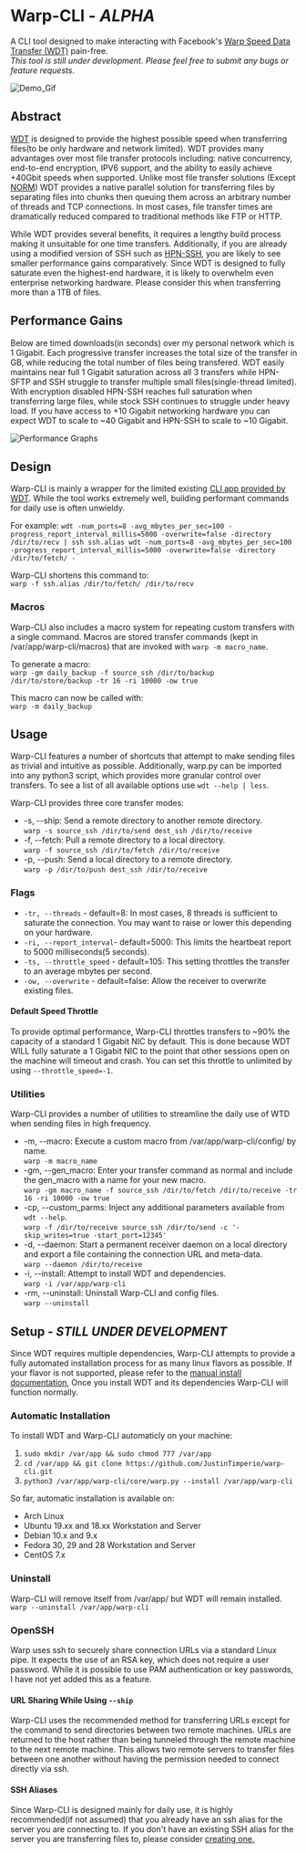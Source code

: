 ﻿# Warp-CLI - _ALPHA_
A CLI tool designed to make interacting with Facebook's [Warp Speed Data Transfer (WDT)](https://github.com/facebook/wdt) pain-free.\
*This tool is still under development. Please feel free to submit any bugs or feature requests.*

![Demo_Gif](https://imgur.com/N5uSgNV.gif)

## Abstract
[WDT](https://github.com/facebook/wdt) is designed to provide the highest possible speed when transferring files(to be only hardware and network limited). WDT provides many advantages over most file transfer protocols including: native concurrency, end-to-end encryption, IPV6 support, and the ability to easily achieve +40Gbit speeds when supported. Unlike most file transfer solutions (Except [NORM](https://www.nrl.navy.mil/itd/ncs/products/norm)) WDT provides a native parallel solution for transferring files by separating files into chunks then queuing them across an arbitrary number of threads and TCP connections. In most cases, file transfer times are dramatically reduced compared to traditional methods like FTP or HTTP.

While WDT provides several benefits, it requires a lengthy build process making it unsuitable for one time transfers. Additionally, if you are already using a modified version of SSH such as [HPN-SSH](https://www.psc.edu/hpn-ssh), you are likely to see smaller performance gains comparatively. Since WDT is designed to fully saturate even the highest-end hardware, it is likely to overwhelm even enterprise networking hardware. Please consider this when transferring more than a 1TB of files.

## Performance Gains
Below are timed downloads(in seconds) over my personal network which is 1 Gigabit. Each progressive transfer increases the total size of the transfer in GB, while reducing the total number of files being transfered. WDT easily maintains near full 1 Gigabit saturation across all 3 transfers while HPN-SFTP and SSH struggle to transfer multiple small files(single-thread limited). With encryption disabled HPN-SSH reaches full saturation when transferring large files, while stock SSH continues to struggle under heavy load. If you have access to +10 Gigabit networking hardware you can expect WDT to scale to ~40 Gigabit and HPN-SSH to scale to ~10 Gigabit. 

![Performance Graphs](https://i.imgur.com/ax7eKzj.png)

## Design
Warp-CLI is mainly a wrapper for the limited existing [CLI app provided by WDT](https://github.com/facebook/wdt/wiki/Getting-Started-with-the-WDT-command-line). While the tool works extremely well, building performant commands for daily use is often unwieldy.

For example:
`wdt -num_ports=8 -avg_mbytes_per_sec=100 -progress_report_interval_millis=5000 -overwrite=false -directory /dir/to/recv | ssh ssh.alias wdt -num_ports=8 -avg_mbytes_per_sec=100 -progress_report_interval_millis=5000 -overwrite=false -directory /dir/to/fetch/ -`

Warp-CLI shortens this command to:\
 `warp -f ssh.alias /dir/to/fetch/ /dir/to/recv`

### Macros
Warp-CLI also includes a macro system for repeating custom transfers with a single command. Macros are stored transfer commands (kept in /var/app/warp-cli/macros) that are invoked with `warp -m macro_name`.

To generate a macro:\
 `warp -gm daily_backup -f source_ssh /dir/to/backup /dir/to/store/backup -tr 16 -ri 10000 -ow true`

This macro can now be called with:\
 `warp -m daily_backup`

## Usage
Warp-CLI features a number of shortcuts that attempt to make sending files as trivial and intuitive as possible. Additionally, warp.py can be imported into any python3 script, which provides more granular control over transfers. To see a list of all available options use `wdt --help | less`.

Warp-CLI provides three core transfer modes:
- -s, --ship: Send a remote directory to another remote directory.\
    `warp -s source_ssh /dir/to/send dest_ssh /dir/to/receive`  
- -f, --fetch: Pull a remote directory to a local directory.\
    `warp -f source_ssh /dir/to/fetch /dir/to/receive`
- -p, --push: Send a local directory to a remote directory.\
    `warp -p /dir/to/push dest_ssh /dir/to/receive`

### Flags
- `-tr, --threads` - default=8: In most cases, 8 threads is sufficient to saturate the connection. You may want to raise or lower this depending on your hardware.
- `-ri, --report_interval`- default=5000: This limits the heartbeat report to 5000 milliseconds(5 seconds).
- `-ts, --throttle_speed` - default=105: This setting throttles the transfer to an average mbytes per second.
- `-ow, --overwrite` - default=false: Allow the receiver to overwrite existing files.

#### Default Speed Throttle
To provide optimal performance, Warp-CLI throttles transfers to ~90% the capacity of a standard 1 Gigabit NIC by default. This is done because WDT WILL fully saturate a 1 Gigabit NIC to the point that other sessions open on the machine will timeout and crash. You can set this throttle to unlimited by using `--throttle_speed=-1`.

### Utilities
Warp-CLI provides a number of utilities to streamline the daily use of WTD when sending files in high frequency.

- -m, --macro: Execute a custom macro from /var/app/warp-cli/config/ by name.\
    `warp -m macro_name`
- -gm, --gen_macro: Enter your transfer command as normal and include the gen_macro with a name for your new macro.\
    `warp -gm macro_name -f source_ssh /dir/to/fetch /dir/to/receive -tr 16 -ri 10000 -ow true`
- -cp, --custom_parms: Inject any additional parameters available from `wdt --help`.\
    `warp -f /dir/to/receive source_ssh /dir/to/send -c '-skip_writes=true -start_port=12345'`
- -d, --daemon: Start a permanent receiver daemon on a local directory and export a file containing the connection URL and meta-data.\
    `warp --daemon /dir/to/receive`
- -i, --install: Attempt to install WDT and dependencies.\
    `warp -i /var/app/warp-cli`
- -rm, --uninstall: Uninstall Warp-CLI and config files.\
    `warp --uninstall`

## Setup - _STILL UNDER DEVELOPMENT_
Since WDT requires multiple dependencies, Warp-CLI attempts to provide a fully automated installation process for as many linux flavors as possible. If your flavor is not supported, please refer to the [manual install documentation,](https://github.com/facebook/wdt/blob/master/build/BUILD.md) Once you install WDT and its dependencies Warp-CLI will function normally.  

### Automatic Installation
To install WDT and Warp-CLI automaticly on your machine:
1. `sudo mkdir /var/app && sudo chmod 777 /var/app`
2. `cd /var/app && git clone https://github.com/JustinTimperio/warp-cli.git`
3. `python3 /var/app/warp-cli/core/warp.py --install /var/app/warp-cli`

So far, automatic installation is available on:
- Arch Linux
- Ubuntu 19.xx and 18.xx Workstation and Server
- Debian 10.x and 9.x
- Fedora 30, 29 and 28 Workstation and Server
- CentOS 7.x

### Uninstall
Warp-CLI will remove itself from /var/app/ but WDT will remain installed.\
`warp --uninstall /var/app/warp-cli`

### OpenSSH
Warp uses ssh to securely share connection URLs via a standard Linux pipe. It expects the use of an RSA key, which does not require a user password. While it is possible to use PAM authentication or key passwords, I have not yet added this as a feature.
#### URL Sharing While Using  `--ship`
Warp-CLI uses the recommended method for transferring URLs except for the command to send directories between two remote machines. URLs are returned to the host rather than being tunneled through the remote machine to the next remote machine. This allows two remote servers to transfer files between one another without having the permission needed to connect directly via ssh.
#### SSH Aliases
Since Warp-CLI is designed mainly for daily use, it is highly recommended(if not assumed) that you already have an ssh alias for the server you are connecting to. If you don't have an existing SSH alias for the server you are transferring files to, please consider [creating one.](https://www.howtogeek.com/75007/stupid-geek-tricks-use-your-ssh-config-file-to-create-aliases-for-hosts/)
